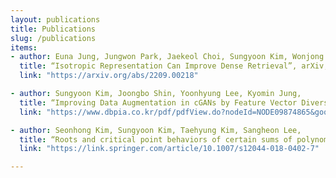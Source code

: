 ```yaml
---
layout: publications
title: Publications
slug: /publications
items:
- author: Euna Jung, Jungwon Park, Jaekeol Choi, Sungyoon Kim, Wonjong Rhee,
  title: “Isotropic Representation Can Improve Dense Retrieval”, arXiv, 2022
  link: "https://arxiv.org/abs/2209.00218"

- author: Sungyoon Kim, Joongbo Shin, Yoonhyung Lee, Kyomin Jung, 
  title: “Improving Data Augmentation in cGANs by Feature Vector Diversification”, Korea Computer Congress, 2020
  link: "https://www.dbpia.co.kr/pdf/pdfView.do?nodeId=NODE09874865&googleIPSandBox=false&mark=0&useDate=&ipRange=false&accessgl=Y&language=ko_KR&hasTopBanner=true"

- author: Seonhong Kim, Sungyoon Kim, Taehyung Kim, Sangheon Lee, 
  title: “Roots and critical point behaviors of certain sums of polynomials”, Proceedings – Mathematical Sciences, 2018
  link: "https://link.springer.com/article/10.1007/s12044-018-0402-7"

---
```




<br />
<br />
